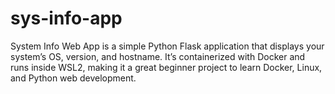 # sys-info-app
System Info Web App is a simple Python Flask application that displays your system’s OS, version, and hostname. It’s containerized with Docker and runs inside WSL2, making it a great beginner project to learn Docker, Linux, and Python web development.

